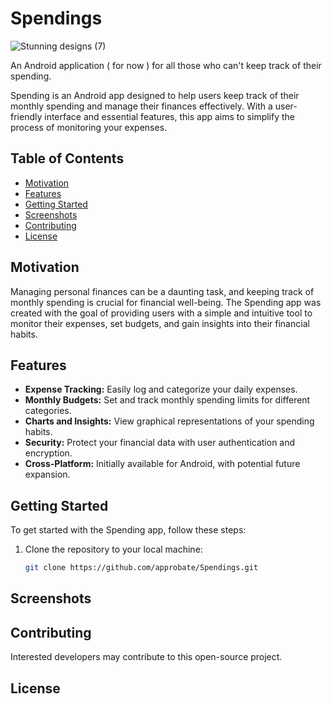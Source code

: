 # Spendings

![Stunning designs (7)](https://github.com/Approbate/Spendings/assets/45993774/61aa0a45-7b6b-4d52-9372-2361c86bd26d)


An Android application ( for now ) for all those who can't keep track of their spending.

Spending is an Android app designed to help users keep track of their monthly spending and manage their finances effectively. With a user-friendly interface and essential features, this app aims to simplify the process of monitoring your expenses.

## Table of Contents
- [Motivation](#motivation)
- [Features](#features)
- [Getting Started](#getting-started)
- [Screenshots](#screenshots)
- [Contributing](#contributing)
- [License](#license)

## Motivation

Managing personal finances can be a daunting task, and keeping track of monthly spending is crucial for financial well-being. The Spending app was created with the goal of providing users with a simple and intuitive tool to monitor their expenses, set budgets, and gain insights into their financial habits.

## Features

- **Expense Tracking:** Easily log and categorize your daily expenses.
- **Monthly Budgets:** Set and track monthly spending limits for different categories.
- **Charts and Insights:** View graphical representations of your spending habits.
- **Security:** Protect your financial data with user authentication and encryption.
- **Cross-Platform:** Initially available for Android, with potential future expansion.

## Getting Started

To get started with the Spending app, follow these steps:

1. Clone the repository to your local machine:
   ```bash
   git clone https://github.com/approbate/Spendings.git

## Screenshots



## Contributing

Interested developers may contribute to this open-source project.

## License
